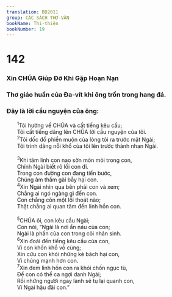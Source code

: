 ```yaml
---
translation: BD2011
group: CÁC SÁCH THƠ-VĂN
bookName: Thi-thiên 
bookNumber: 19
---
```


<div class="title"><h1>142</h1><h3>Xin CHÚA Giúp Ðỡ Khi Gặp Hoạn Nạn</h3><h3>Thơ giáo huấn của Ða-vít khi ông trốn trong hang đá.</h3><h3>Ðây là lời cầu nguyện của ông:</h3></div>
<span class="verse thi_142_1">  <sup>1</sup>Tôi hướng về CHÚA và cất tiếng kêu cầu;<br/>  Tôi cất tiếng dâng lên CHÚA lời cầu nguyện của tôi.<br/></span>
<span class="verse thi_142_2">  <sup>2</sup>Tôi dốc đổ phiền muộn của lòng tôi ra trước mặt Ngài;<br/>  Tôi trình dâng nỗi khổ của tôi lên trước thánh nhan Ngài.<br/><br/></span>
<span class="verse thi_142_3">  <sup>3</sup>Khi tâm linh con nao sờn mòn mỏi trong con,<br/>  Chính Ngài biết rõ lối con đi.<br/>  Trong con đường con đang tiến bước,<br/>  Chúng âm thầm gài bẫy hại con.<br/></span>
<span class="verse thi_142_4">  <sup>4</sup>Xin Ngài nhìn qua bên phải con và xem;<br/>  Chẳng ai ngó ngàng gì đến con.<br/>  Con chẳng còn một lối thoát nào;<br/>  Thật chẳng ai quan tâm đến linh hồn con.<br/><br/></span>
<span class="verse thi_142_5">  <sup>5</sup>CHÚA ôi, con kêu cầu Ngài;<br/>  Con nói, “Ngài là nơi ẩn náu của con;<br/>  Ngài là phần của con trong cõi nhân sinh.<br/></span>
<span class="verse thi_142_6">  <sup>6</sup>Xin đoái đến tiếng kêu cầu của con,<br/>  Vì con khốn khổ vô cùng;<br/>  Xin cứu con khỏi những kẻ bách hại con,<br/>  Vì chúng mạnh hơn con.<br/></span>
<span class="verse thi_142_7">  <sup>7</sup>Xin đem linh hồn con ra khỏi chốn ngục tù,<br/>  Ðể con có thể ca ngợi danh Ngài;<br/>  Rồi những người ngay lành sẽ tụ lại quanh con,<br/>  Vì Ngài hậu đãi con.”<br/></span>
